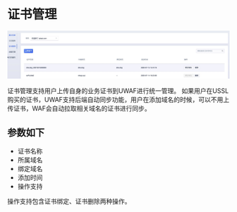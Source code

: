# 证书管理
![](/images/15971452268273.jpg)

证书管理支持用户上传自身的业务证书到UWAF进行统一管理。
如果用户在USSL购买的证书，UWAF支持后端自动同步功能，用户在添加域名的时候，可以不用上传证书，WAF会自动拉取相关域名的证书进行同步。

## 参数如下
  -  证书名称
  -  所属域名
  -  绑定域名
  -  添加时间
  -  操作支持

操作支持包含证书绑定、证书删除两种操作。


